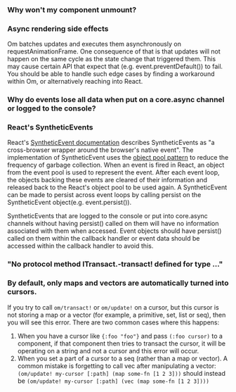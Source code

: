 ### Why won't my component unmount?

### Async rendering side effects
Om batches updates and executes them asynchronously on requestAnimationFrame. One consequence of that is that updates will not happen on the same cycle as the state change that triggered them. This may cause certain API that expect that (e.g. event.preventDefault()) to fail. You should be able to handle such edge cases by finding a workaround within Om, or alternatively reaching into React.

### Why do events lose all data when put on a core.async channel or logged to the console?

### React's SyntheticEvents 
React's [SyntheticEvent documentation](facebook.github.io/react/docs/events.html) describes SyntheticEvents as "a cross-browser wrapper around the browser's native event". The implementation of SyntheticEvent uses the [object pool pattern](http://en.wikipedia.org/wiki/Object_pool_pattern) to reduce the frequency of garbage collection. When an event is fired in React, an object from the event pool is used to represent the event. After each event loop, the objects backing these events are cleared of their information and released back to the React's object pool to be used again. A SyntheticEvent can be made to persist across event loops by calling persist on the SyntheticEvent object(e.g. event.persist()).

SyntheticEvents that are logged to the console or put into core.async channels without having persist() called on them will have no information associated with them when accessed. Event objects should have persist() called on them within the callback handler or event data should be accessed within the callback handler to avoid this.

### "No protocol method ITransact.-transact! defined for type ..."

### By default, only maps and vectors are automatically turned into cursors.

If you try to call `om/transact!` or `om/update!` on a cursor, but this cursor is not storing a map or a vector (for example, a primitive, set, list or seq), then you will see this error. There are two common cases where this happens:

1. When you have a cursor like `{:foo "foo"}` and pass `(:foo cursor)` to a component, if that component then tries to transact the cursor, it will be operating on a string and not a cursor and this error will occur.
1. When you set a part of a cursor to a seq (rather than a map or vector). A common mistake is forgetting to call vec after manipulating a vector: `(om/update! my-cursor [:path] (map some-fn [1 2 3]))` should instead be `(om/update! my-cursor [:path] (vec (map some-fn [1 2 3])))`
